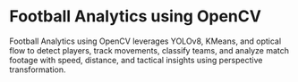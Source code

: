 # Football Analytics using OpenCV

Football Analytics using OpenCV leverages YOLOv8, KMeans, and optical flow to detect players, track movements, classify teams, and analyze match footage with speed, distance, and tactical insights using perspective transformation.
